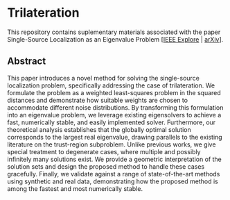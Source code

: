 # Trilateration
This repository contains suplementary materials associated with the paper Single-Source Localization as an Eigenvalue Problem [[IEEE Explore](https://ieeexplore.ieee.org/document/10848354) | [arXiv](https://arxiv.org/abs/2502.18135)].

## Abstract
This paper introduces a novel method for solving the single-source localization problem, specifically addressing the case of trilateration. We formulate the problem as a weighted least-squares problem in the squared distances and demonstrate how suitable weights are chosen to accommodate different noise distributions. By transforming this formulation into an eigenvalue problem, we leverage existing eigensolvers to achieve a fast, numerically stable, and easily implemented solver. Furthermore, our theoretical analysis establishes that the globally optimal solution corresponds to the largest real eigenvalue, drawing parallels to the existing literature on the trust-region subproblem. Unlike previous works, we give special treatment to degenerate cases, where multiple and possibly infinitely many solutions exist. We provide a geometric interpretation of the solution sets and design the proposed method to handle these cases gracefully. Finally, we validate against a range of state-of-the-art methods using synthetic and real data, demonstrating how the proposed method is among the fastest and most numerically stable.
